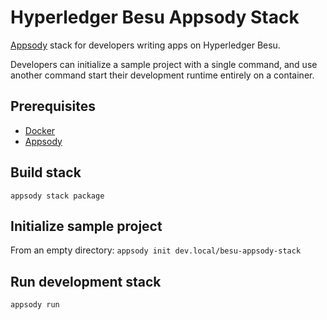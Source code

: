 # Hyperledger Besu Appsody Stack

[Appsody](https://appsody.dev/) stack for developers writing apps on Hyperledger Besu.

Developers can initialize a sample project with a single command, and use another command start their development runtime entirely on a container.

## Prerequisites
* [Docker](https://www.docker.com/)
* [Appsody](https://appsody.dev/)

## Build stack
`appsody stack package`

## Initialize sample project
From an empty directory:
`appsody init dev.local/besu-appsody-stack`

## Run development stack
`appsody run`
